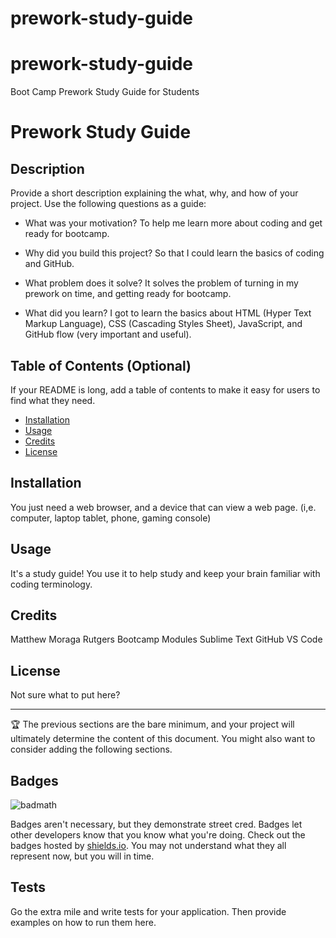 # prework-study-guide
# prework-study-guide
Boot Camp Prework Study Guide for Students

# Prework Study Guide

## Description

Provide a short description explaining the what, why, and how of your project. Use the following questions as a guide:

- What was your motivation? 
To help me learn more about coding and get ready for bootcamp.

- Why did you build this project?
So that I could learn the basics of coding and GitHub.

- What problem does it solve?
It solves the problem of turning in my prework on time, and getting ready for bootcamp.

- What did you learn?
I got to learn the basics about HTML (Hyper Text Markup Language), CSS (Cascading Styles Sheet), JavaScript, and GitHub flow (very important and useful).

## Table of Contents (Optional)

If your README is long, add a table of contents to make it easy for users to find what they need.

- [Installation](#installation)
- [Usage](#usage)
- [Credits](#credits)
- [License](#license)

## Installation

You just need a web browser, and a device that can view a web page. (i,e. computer, laptop tablet, phone, gaming console)

## Usage

It's a study guide! You use it to help study and keep your brain familiar with coding terminology.

## Credits

Matthew Moraga
Rutgers Bootcamp Modules
Sublime Text
GitHub
VS Code 

## License

Not sure what to put here?

---

🏆 The previous sections are the bare minimum, and your project will ultimately determine the content of this document. You might also want to consider adding the following sections.

## Badges

![badmath](https://img.shields.io/github/languages/top/nielsenjared/badmath)

Badges aren't necessary, but they demonstrate street cred. Badges let other developers know that you know what you're doing. Check out the badges hosted by [shields.io](https://shields.io/). You may not understand what they all represent now, but you will in time.

## Tests

Go the extra mile and write tests for your application. Then provide examples on how to run them here.
